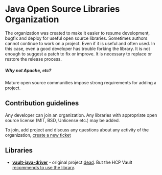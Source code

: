# Java Open Source Libraries Organization
The organization was created to make it easier to resume development, bugfix and deploy for useful open source libraries.
Sometimes authors cannot continue to work on a project. Even if it is useful and often used.
In this case, even a good developer has trouble forking the library.
It is not enough to suggest a patch to fix or improve. It is necessary to replace or restore the release process.

##### Why not Apache, etc?
Mature open source communities impose strong requirements for adding a project.

## Contribution guidelines
Any developer can join an organization.
Any libraries with appropriate open source license (MIT, BSD, Unlicense etc.) may be added.

To join, add project and discuss any questions about any activity of the organization, [create a new ticket](https://github.com/jopenlibs/.github/issues)

## Libraries
* [**vault-java-driver**](https://jopenlibs.github.io/vault-java-driver/) - original project [dead](https://github.com/BetterCloud/vault-java-driver/pull/245#issuecomment-954066376). 
But the HCP Vault [recommends to use the library](https://www.vaultproject.io/api-docs/libraries#java).
